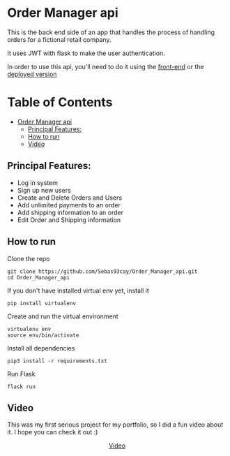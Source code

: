 # Order Manager api

This is the back end side of an app that handles the process of handling orders for a fictional retail company.

It uses JWT with flask to make the user authentication.

In order to use this api, you'll need to do it using the [front-end](https://github.com/Sebas93cay/Order_Manager_frontend) or the [deployed version](https://sebas93cay.github.io/Order_Manager_frontend)

Table of Contents
=================

* [Order Manager api](#order-manager-api)
   * [Principal Features:](#principal-features)
   * [How to run](#how-to-run)
   * [Video](#video)

## Principal Features:

- Log in system
- Sign up new users
- Create and Delete Orders and Users
- Add unlimited payments to an order
- Add shipping information to an order
- Edit Order and Shipping information



## How to run

Clone the repo

```
git clone https://github.com/Sebas93cay/Order_Manager_api.git
cd Order_Manager_api
```

If you don't have installed virtual env yet, install it
```
pip install virtualenv
```

Create and run the virtual environment

```
virtualenv env
source env/bin/activate
```

Install all dependencies

```
pip3 install -r requirements.txt
```

Run Flask

```
flask run
```

## Video

This was my first serious project for my portfolio, so I did a fun video about it. I hope you can check it out :)

 <center><a href="https://www.linkedin.com/posts/sebscaicedo_project-video-react-activity-6884715037630443520-nx1f">Video</a></center>

